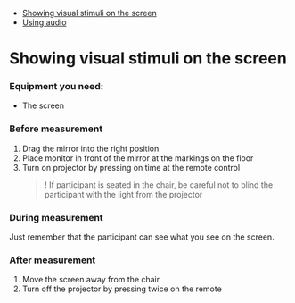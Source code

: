 * [Showing visual stimuli on the screen](showing-visual-stimuli-on-the-screen)
* [Using audio](https://github.com/natmegsweden/NatMEG_Wiki/wiki/Using-audio)


# Showing visual stimuli on the screen

### Equipment you need:
- The screen

### Before measurement
1. Drag the mirror into the right position
2. Place monitor in front of the mirror at the markings on the floor
3. Turn on projector by pressing on time at the remote control
    > ! If participant is seated in the chair, be careful not to blind the participant with the light from the projector

### During measurement
Just remember that the participant can see what you see on the screen.

### After measurement
1. Move the screen away from the chair
2. Turn off the projector by pressing twice on the remote